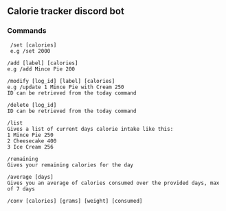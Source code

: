 ## Calorie tracker discord bot

### Commands

```
 /set [calories]
 e.g /set 2000
```

```
/add [label] [calories]
e.g /add Mince Pie 200
```

```
/modify [log_id] [label] [calories]
e.g /update 1 Mince Pie with Cream 250
ID can be retrieved from the today command
```

```
/delete [log_id]
ID can be retrieved from the today command
```

```
/list
Gives a list of current days calorie intake like this:
1 Mince Pie 250
2 Cheesecake 400
3 Ice Cream 256
```

```
/remaining
Gives your remaining calories for the day
```

```
/average [days]
Gives you an average of calories consumed over the provided days, max of 7 days
```

```
/conv [calories] [grams] [weight] [consumed]
```